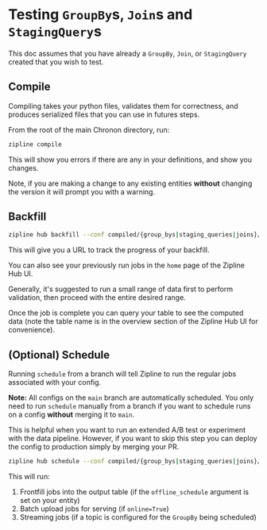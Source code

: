 # Testing `GroupBy`s, `Join`s and `StagingQuery`s

This doc assumes that you have already a `GroupBy`, `Join`, or `StagingQuery` created that you wish to test.

## Compile

Compiling takes your python files, validates them for correctness, and produces serialized files that you can use in futures steps.

From the root of the main Chronon directory, run:

```bash
zipline compile
```

This will show you errors if there are any in your definitions, and show you changes.

Note, if you are making a change to any existing entities **without** changing the version it will prompt you with a warning.

## Backfill

```sh
zipline hub backfill --conf compiled/{group_bys|staging_queries|joins}/{team}/{your_conf} --start-ds {YYYY-MM-dd} --end-ds {YYYY-MM-dd}
```

This will give you a URL to track the progress of your backfill.

You can also see your previously run jobs in the `home` page of the Zipline Hub UI.

Generally, it's suggested to run a small range of data first to perform validation, then proceed with the entire desired range.

Once the job is complete you can query your table to see the computed data (note the table name is in the overview section of the Zipline Hub UI for convenience).

## (Optional) Schedule

Running `schedule` from a branch will tell Zipline to run the regular jobs associated with your config.

**Note:** All configs on the `main` branch are automatically scheduled. You only need to run `schedule` manually from a branch if you want to schedule runs on a config **without** merging it to `main`.

This is helpful when you want to run an extended A/B test or experiment with the data pipeline. However, if you want to skip this step you can deploy the config to production simply by merging your PR.

```sh
zipline hub schedule --conf compiled/{group_bys|staging_queries|joins}/{team}/{your_conf}
```

This will run:
1. Frontfill jobs into the output table (if the `offline_schedule` argument is set on your entity)
2. Batch upload jobs for serving (if `online=True`)
3. Streaming jobs (if a topic is configured for the `GroupBy` being scheduled)

